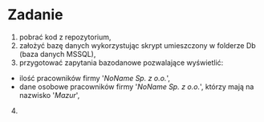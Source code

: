 # Zadanie

1. pobrać kod z repozytorium,
2. założyć bazę danych wykorzystując skrypt umieszczony w folderze Db (baza danych MSSQL),
3. przygotować zapytania bazodanowe pozwalające wyświetlić:
- ilość pracowników firmy '*NoName Sp. z o.o.*',
- dane osobowe pracowników firmy '*NoName Sp. z o.o.*', którzy mają na nazwisko '*Mazur*',
4. 
